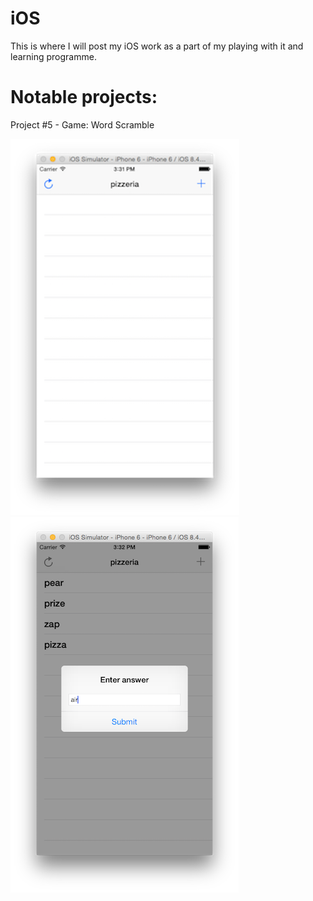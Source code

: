 # iOS

This is where I will post my iOS work as a part of my playing with it and learning programme.

# Notable projects:

Project #5 - Game: Word Scramble

![project5](/Project5/Project5/screen1.png) ![project5](/Project5/Project5/screen2.png)

